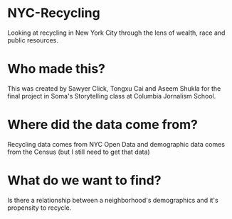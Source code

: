 # NYC-Recycling
Looking at recycling in New York City through the lens of wealth, race and public resources.

# Who made this?
This was created by Sawyer Click, Tongxu Cai and Aseem Shukla for the final project in Soma's Storytelling class at Columbia Jornalism School.

# Where did the data come from?
Recycling data comes from NYC Open Data and demographic data comes from the Census (but I still need to get that data)

# What do we want to find?
Is there a relationship between a neighborhood's demographics and it's propensity to recycle.
